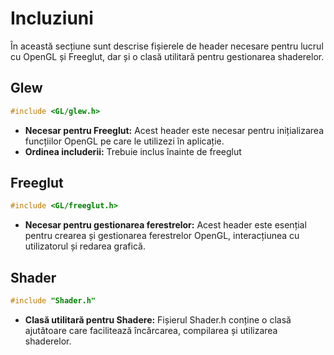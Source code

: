 # Incluziuni

În această secțiune sunt descrise fișierele de header necesare pentru lucrul cu OpenGL și Freeglut, dar și o clasă utilitară pentru gestionarea shaderelor.

## Glew

```cpp
#include <GL/glew.h>
```
- **Necesar pentru Freeglut:** Acest header este necesar 
pentru inițializarea funcțiilor OpenGL pe care le utilizezi în aplicație.
- **Ordinea includerii:** Trebuie inclus înainte de freeglut

## Freeglut
```cpp
#include <GL/freeglut.h>
```
- **Necesar pentru gestionarea ferestrelor:** Acest header este esențial pentru crearea și gestionarea ferestrelor OpenGL,
interacțiunea cu utilizatorul și redarea grafică.

## Shader
```cpp
#include "Shader.h"
```
- **Clasă utilitară pentru Shadere:** Fișierul Shader.h conține o clasă ajutătoare care facilitează încărcarea, compilarea
și utilizarea shaderelor.
